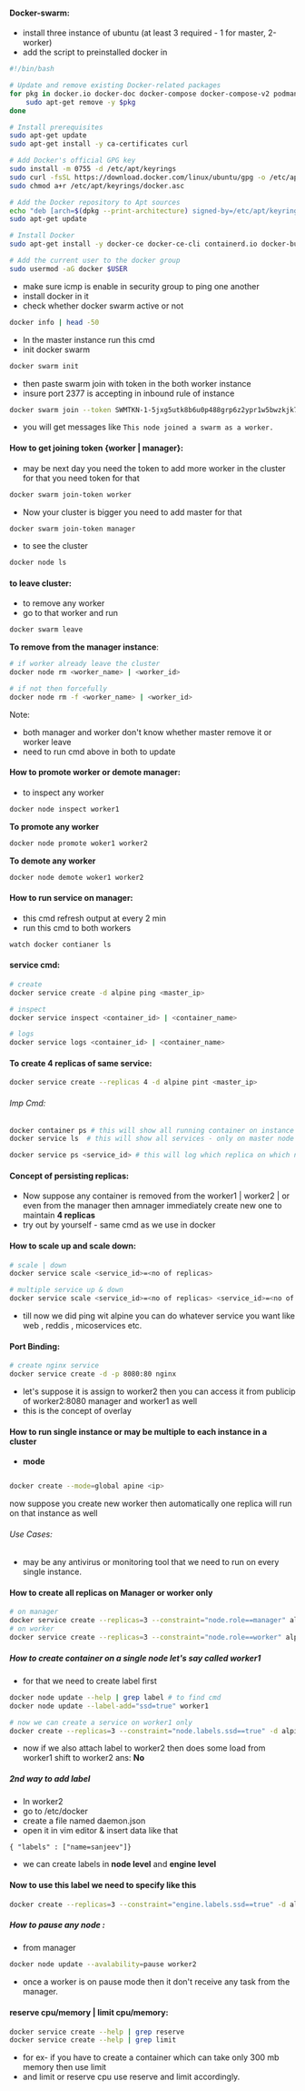 #### Docker-swarm:

- install three instance of ubuntu (at least 3 required - 1 for master, 2-worker)
- add the script to preinstalled docker in

```bash
#!/bin/bash

# Update and remove existing Docker-related packages
for pkg in docker.io docker-doc docker-compose docker-compose-v2 podman-docker containerd runc; do
    sudo apt-get remove -y $pkg
done

# Install prerequisites
sudo apt-get update
sudo apt-get install -y ca-certificates curl

# Add Docker's official GPG key
sudo install -m 0755 -d /etc/apt/keyrings
sudo curl -fsSL https://download.docker.com/linux/ubuntu/gpg -o /etc/apt/keyrings/docker.asc
sudo chmod a+r /etc/apt/keyrings/docker.asc

# Add the Docker repository to Apt sources
echo "deb [arch=$(dpkg --print-architecture) signed-by=/etc/apt/keyrings/docker.asc] https://download.docker.com/linux/ubuntu $(lsb_release -cs) stable" | sudo tee /etc/apt/sources.list.d/docker.list > /dev/null
sudo apt-get update

# Install Docker
sudo apt-get install -y docker-ce docker-ce-cli containerd.io docker-buildx-plugin docker-compose-plugin

# Add the current user to the docker group
sudo usermod -aG docker $USER


```

- make sure icmp is enable in security group to ping one another
- install docker in it
- check whether docker swarm active or not

```bash
docker info | head -50
```

- In the master instance run this cmd
- init docker swarm

```bash
docker swarm init
```

- then paste swarm join with token in the both worker instance
- insure port 2377 is accepting in inbound rule of instance

```bash
docker swarm join --token SWMTKN-1-5jxg5utk8b6u0p488grp6z2ypr1w5bwzkjk72ek8xf4b7m8j0a-8qh89acb83ytd49uxr4l2kzeq 172.31.85.69:2377
```

- you will get messages like
  `This node joined a swarm as a worker.`

#### How to get joining token {worker | manager}:

- may be next day you need the token to add more worker in the cluster for that you need token for that

```bash
docker swarm join-token worker
```

- Now your cluster is bigger you need to add master for that

```bash
docker swarm join-token manager
```

- to see the cluster

```bash
docker node ls
```

#### to leave cluster:

- to remove any worker
- go to that worker and run

```bash
docker swarm leave
```

**To remove from the manager instance**:

```bash
# if worker already leave the cluster
docker node rm <worker_name> | <worker_id>

# if not then forcefully
docker node rm -f <worker_name> | <worker_id>

```

Note:

- both manager and worker don't know whether master remove it or worker leave
- need to run cmd above in both to update

#### How to promote worker or demote manager:

- to inspect any worker

```bash
docker node inspect worker1
```

**To promote any worker**

```bash
docker node promote woker1 worker2
```

**To demote any worker**

```bash
docker node demote woker1 worker2
```

#### How to run service on manager:

- this cmd refresh output at every 2 min
- run this cmd to both workers

```bash
watch docker contianer ls
```

#### service cmd:

```bash
# create
docker service create -d alpine ping <master_ip>

# inspect
docker service inspect <container_id> | <container_name>

# logs
docker service logs <container_id> | <container_name>
```

#### To create 4 replicas of same service:

```bash
docker service create --replicas 4 -d alpine pint <master_ip>
```

###### Imp Cmd:

```bash
docker container ps # this will show all running container on instance or node
docker service ls  # this will show all services - only on master node

docker service ps <service_id> # this will log which replica on which node

```

#### Concept of persisting replicas:

- Now suppose any container is removed from the worker1 | worker2 | or even from the manager then amnager immediately create new one to maintain **4 replicas**
- try out by yourself - same cmd as we use in docker

#### How to scale up and scale down:

```bash
# scale | down
docker service scale <service_id>=<no of replicas>

# multiple service up & down
docker service scale <service_id>=<no of replicas> <service_id>=<no of replicas>

```

- till now we did ping wit alpine you can do whatever service you want like web , reddis , micoservices etc.

#### Port Binding:

```bash
# create nginx service
docker service create -d -p 8080:80 nginx


```

- let's suppose it is assign to worker2
  then you can access it from publicip of worker2:8080
  manager and worker1 as well
- this is the concept of overlay

#### How to run single instance or may be multiple to each instance in a cluster

- **mode**

```bash

docker create --mode=global apine <ip>
```

now suppose you create new worker then automatically one replica will run on that instance as well

###### Use Cases:

- may be any antivirus or monitoring tool that we need to run on every single instance.

#### How to create all replicas on Manager or worker only

```bash
# on manager
docker service create --replicas=3 --constraint="node.role==manager" alpine ping <ip>
# on worker
docker service create --replicas=3 --constraint="node.role==worker" alpine ping <ip>
```

##### How to create container on a single node let's say called worker1

- for that we need to create label first

```bash
docker node update --help | grep label # to find cmd
docker node update --label-add="ssd=true" worker1

# now we can create a service on worker1 only
docker create --replicas=3 --constraint="node.labels.ssd==true" -d alpine ping <ip>


```

- now if we also attach label to worker2 then does some load from worker1 shift to worker2
  ans: **No**

##### 2nd way to add label

- In worker2
- go to /etc/docker
- create a file named daemon.json
- open it in vim editor & insert data like that

```vim
{ "labels" : ["name=sanjeev"]}

```

- we can create labels in **node level** and **engine level**

#### Now to use this label we need to specify like this

```bash
docker create --replicas=3 --constraint="engine.labels.ssd==true" -d alpine ping <ip>

```

##### How to pause any node :

- from manager

```bash
docker node update --avalability=pause worker2
```

- once a worker is on pause mode then it don't receive any task from the manager.

#### reserve cpu/memory | limit cpu/memory:

```bash
docker service create --help | grep reserve
docker service create --help | grep limit
```

- for ex- if you have to create a container which can take only 300 mb memory then use limit
- and limit or reserve cpu use reserve and limit accordingly.
